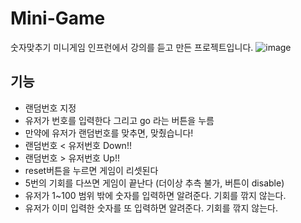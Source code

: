 # Mini-Game
숫자맞추기 미니게임
인프런에서 강의를 듣고 만든 프로젝트입니다.
![image](https://user-images.githubusercontent.com/104730729/166267677-d4569e12-5f66-4abb-9b0a-3c933e86d1c1.png)

기능 
--------------------------------------------
- 랜덤번호 지정
- 유저가 번호를 입력한다 그리고 go 라는 버튼을 누름
- 만약에 유저가 랜덤번호를 맞추면, 맞췄습니다!
- 랜덤번호 < 유저번호 Down!!
- 랜덤번호 > 유저번호 Up!!
- reset버튼을 누르면 게임이 리셋된다
- 5번의 기회를 다쓰면 게임이 끝난다 (더이상 추측 불가, 버튼이 disable)
- 유저가 1~100 범위 밖에 숫자를 입력하면 알려준다. 기회를 깎지 않는다.
- 유저가 이미 입력한 숫자를 또 입력하면 알려준다. 기회를 깎지 않는다.
